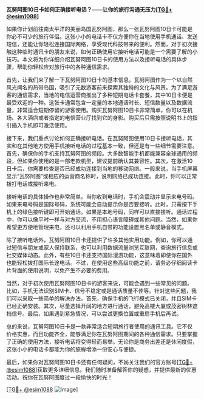 **瓦努阿图10日卡如何正确接听电话？——让你的旅行沟通无压力[[TG💪+ @esim1088](https://t.me/s/esim1088)]**

如果你计划前往南太平洋的美丽岛国瓦努阿图，那么一张瓦努阿图10日卡可能是你必不可少的旅行伴侣。这张小小的电话卡不仅方便你在当地使用手机通话、发送短信，还能让你轻松连接国际网络，享受现代科技带来的便利。然而，对于初次接触这种临时通讯卡的朋友来说，如何正确使用它接听电话可能是一个需要了解的小技巧。本文将为你详细介绍瓦努阿图10日卡的使用方法以及接听电话的具体步骤，帮助你轻松应对旅行中的各种通信需求。

首先，让我们来了解一下瓦努阿图10日卡的基本信息。瓦努阿图作为一个以自然风光闻名的热带岛国，吸引了无数游客前来探索其独特的文化与风景。为了满足游客的通信需求，当地的电信运营商推出了多种短期电话卡套餐，其中10日卡便是最受欢迎的一种。这张卡通常包含一定量的本地通话时长、短信数量以及数据流量，非常适合短期停留的游客使用。购买瓦努阿图10日卡非常简单，你可以在机场、各大酒店或者指定的电信营业厅找到它的身影。购买后只需按照说明书上的指引插入手机即可激活使用。

接下来，我们重点讨论如何正确接听电话。在瓦努阿图使用10日卡接听电话，其实和在其他地方使用手机接听电话的过程基本一致，但还是有一些细节需要注意。首先，确保你的手机支持瓦努阿图的频段。大多数智能手机都能兼容全球通用的频段，但如果你使用的是一部老款机型，建议提前确认其兼容性。其次，在激活10日卡后，你需要检查是否已经成功连接到当地的移动网络。一般来说，当手机屏幕显示“瓦努阿图”或相应的运营商名称时，说明网络已成功连接。此时，你可以正常拨打电话或接听来电。

接听电话的具体操作也非常简单。当你收到电话时，手机会震动并显示来电号码。如果来电号码是国际号码，系统可能会自动提示你是否要接听。此时，只需按下手机上的绿色接听键即可开始通话。如果是本地号码，同样可以直接接听。通话过程中，你可以像平时一样与对方交流，不用担心语言障碍或其他问题。当然，如果你希望更方便地管理来电，还可以利用手机自带的功能设置黑名单或静音模式。

除了接听电话外，瓦努阿图10日卡还提供了许多其他实用功能。例如，你可以通过短信与朋友或家人保持联系，也可以利用数据流量浏览互联网，查询旅行信息或社交媒体动态。此外，有些10日卡还支持国际漫游功能，这意味着即使你在国外也能轻松拨打国际长途电话。不过，在使用这些高级功能之前，请务必仔细阅读卡片背面的使用说明，以免产生不必要的费用。

当然，对于初次使用瓦努阿图10日卡的游客来说，可能会遇到一些常见的问题。比如，手机无法识别SIM卡、信号不稳定或是通话质量不佳等。针对这些问题，我们可以采取一些简单的解决办法。首先，确保手机的飞行模式已关闭，并且SIM卡已经正确安装。其次，尽量选择开阔的地方进行通话，避免高楼大厦或茂密树林遮挡信号。最后，如果遇到紧急情况，可以尝试更换位置或重启手机后再试。

总的来说，瓦努阿图10日卡是一款非常适合短期旅行者使用的通讯工具。它不仅价格实惠，而且功能齐全，能够满足你在瓦努阿图期间的各种通信需求。只要掌握了正确的使用方法，接听电话将变得轻而易举。无论你是商务出差还是休闲度假，这张小小的电话卡都能为你的旅程增添一份安心与便捷。

最后，如果你对瓦努阿图10日卡还有任何疑问，不妨关注我们的官方账号[[TG💪+ @esim1088](https://t.me/s/esim1088)]获取更多详细信息。我们随时准备解答你的疑惑，并提供最新的优惠活动。祝你在瓦努阿图度过一段愉快的时光！

[[TG💪+ @esim1088](https://t.me/s/esim1088) ![Image](https://i.postimg.cc/4NQfJmqS/Snipaste-2025-05-13-00-14-12.png)]